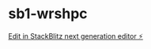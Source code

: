 # sb1-wrshpc

[Edit in StackBlitz next generation editor ⚡️](https://stackblitz.com/~/github.com/floringheorghiu/sb1-wrshpc)